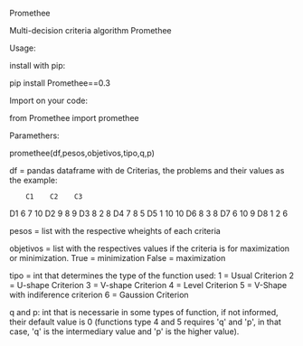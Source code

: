 Promethee

Multi-decision criteria algorithm Promethee

Usage:

install with pip:

pip install Promethee==0.3

Import on your code:

from Promethee import promethee

Paramethers:

promethee(df,pesos,objetivos,tipo,q,p)

df = pandas dataframe with de Criterias, the problems and their values as the example:

        C1    C2    C3
D1    6    7    10
D2    9    8    9
D3    8    2    8
D4    7    8    5
D5    1    10    10
D6    8    3    8
D7    6    10    9
D8    1    2    6

pesos = list with the respective wheights of each criteria 

objetivos = list with the respectives values if the criteria is for maximization or minimization.
    True = minimization
    False = maximization

tipo = int that determines the type of the function used:
    1 = Usual Criterion
    2 = U-shape Criterion
    3 = V-shape Criterion
    4 = Level Criterion
    5 = V-Shape with indiference criterion
    6 = Gaussion Criterion

q and p: int that is necessarie in some types of function, if not informed, their default value is 0 (functions type 4 and 5 requires 'q' and 'p',
in that case, 'q' is the intermediary value and 'p' is the higher value).